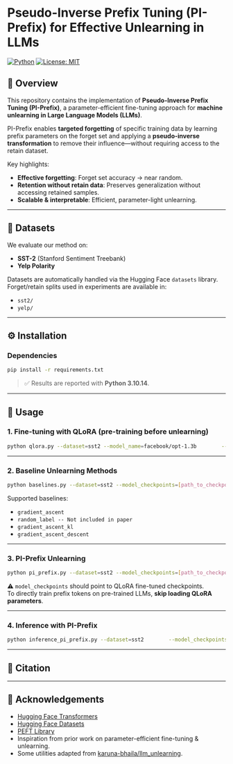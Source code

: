 # Pseudo-Inverse Prefix Tuning (PI-Prefix) for Effective Unlearning in LLMs  

[![Python](https://img.shields.io/badge/python-3.10+-blue.svg)]() [![License: MIT](https://img.shields.io/badge/License-MIT-green.svg)]()  

## 📌 Overview  
This repository contains the implementation of **Pseudo-Inverse Prefix Tuning (PI-Prefix)**, a parameter-efficient fine-tuning approach for **machine unlearning in Large Language Models (LLMs)**.  

PI-Prefix enables **targeted forgetting** of specific training data by learning prefix parameters on the forget set and applying a **pseudo-inverse transformation** to remove their influence—without requiring access to the retain dataset.  

Key highlights:  
- **Effective forgetting**: Forget set accuracy → near random.  
- **Retention without retain data**: Preserves generalization without accessing retained samples.  
- **Scalable & interpretable**: Efficient, parameter-light unlearning.  

---

## 📂 Datasets  
We evaluate our method on:  
- **SST-2** (Stanford Sentiment Treebank)  
- **Yelp Polarity**  

Datasets are automatically handled via the Hugging Face `datasets` library.  
Forget/retain splits used in experiments are available in:  
- `sst2/`  
- `yelp/`  

---

## ⚙️ Installation  

### Dependencies  
```bash
pip install -r requirements.txt
```

> ✅ Results are reported with **Python 3.10.14**.  

---

## 🚀 Usage  

### 1. Fine-tuning with QLoRA (pre-training before unlearning)  
```bash
python qlora.py --dataset=sst2 --model_name=facebook/opt-1.3b        --max_length=1024 --set_pad_id --lr=1e-4        --train_batch_size=32 --eval_batch_size=32 --num_epochs=2        --weight_decay=0.001        --lora_rank=16 --lora_alpha=64 --lora_dropout=0.1 --lora_bias=none
```

---

### 2. Baseline Unlearning Methods  
```bash
python baselines.py --dataset=sst2 --model_checkpoints=[path_to_checkpoints]        --max_length=1024 --set_pad_id --lr=1e-4        --train_batch_size=32 --eval_batch_size=32 --num_epochs=10        --weight_decay=0.001 --unlearn_method=gradient_ascent
```

Supported baselines:  
- `gradient_ascent`  
- `random_label -- Not included in paper` 
- `gradient_ascent_kl`  
- `gradient_ascent_descent`  

---

### 3. PI-Prefix Unlearning  
```bash
python pi_prefix.py --dataset=sst2 --model_checkpoints=[path_to_checkpoints]        --max_length=1024 --set_pad_id --lr=1e-4        --train_batch_size=32 --eval_batch_size=32 --num_epochs=10        --weight_decay=0.001        --forget_size=1.0 --ptuning_num_tokens=20        --ptuning_hidden_size=128 --alpha=0.5 --beta=0.5
```

⚠️ `model_checkpoints` should point to QLoRA fine-tuned checkpoints.  
To directly train prefix tokens on pre-trained LLMs, **skip loading QLoRA parameters**.  

---

### 4. Inference with PI-Prefix  
```bash
python inference_pi_prefix.py --dataset=sst2        --model_checkpoints=[path_to_pi_prefix_checkpoints]        --forget_size=1.0
```

---


## 📄 Citation

---

## 🤝 Acknowledgements  
- [Hugging Face Transformers](https://github.com/huggingface/transformers)  
- [Hugging Face Datasets](https://github.com/huggingface/datasets)  
- [PEFT Library](https://github.com/huggingface/peft)  
- Inspiration from prior work on parameter-efficient fine-tuning & unlearning.  
- Some utilities adapted from [karuna-bhaila/llm_unlearning](https://github.com/karuna-bhaila/llm_unlearning).  
